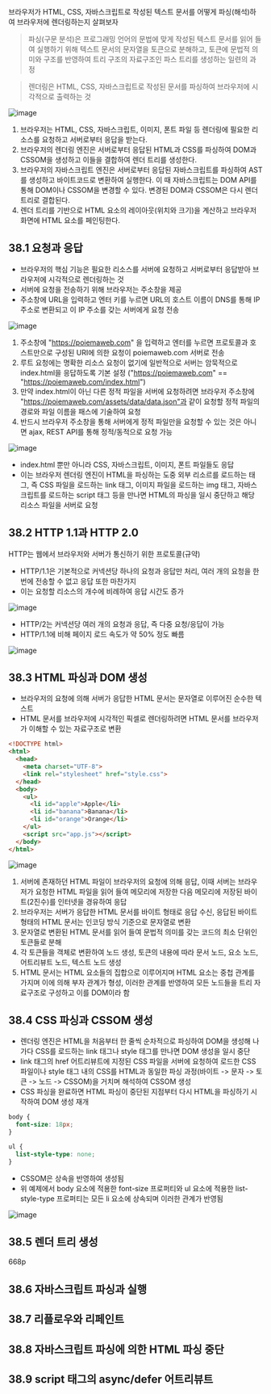 브라우저가 HTML, CSS, 자바스크립트로 작성된 텍스트 문서를 어떻게 파싱(해석)하여 브라우저에 렌더링하는지 살펴보자

> 파싱(구문 분석)은 프로그래밍 언어의 문법에 맞게 작성된 텍스트 문서를 읽어 들여 실행하기 위해 텍스트 문서의 문자열을 토큰으로 분해하고,
> 토큰에 문법적 의미와 구조를 반영하여 트리 구조의 자료구조인 파스 트리를 생성하는 일련의 과정

> 렌더링은 HTML, CSS, 자바스크립트로 작성된 문서를 파싱하여 브라우저에 시각적으로 출력하는 것

![image](https://github.com/sangypar/SSAFRONT/assets/106229016/a7bc5fac-0fc1-478b-84dd-804f1cb9208b)

1. 브라우저는 HTML, CSS, 자바스크립트, 이미지, 폰트 파일 등 렌더링에 필요한 리소스를 요청하고 서버로부터 응답을 받는다.
2. 브라우저의 렌더링 엔진은 서버로부터 응답된 HTML과 CSS를 파싱하여 DOM과 CSSOM을 생성하고 이들을 결합하여 렌더 트리를 생성한다.
3. 브라우저의 자바스크립트 엔진은 서버로부터 응답된 자바스크립트를 파싱하여 AST를 생성하고 바이트코드로 변환하여 실행한다. 이 때 자바스크립트는 DOM API를 통해 DOM이나 CSSOM을 변경할 수 있다. 변경된 DOM과 CSSOM은 다시 렌더 트리로 결합된다.
4. 렌더 트리를 기반으로 HTML 요소의 레이아웃(위치와 크기)을 계산하고 브라우저 화면에 HTML 요소를 페인팅한다.

## 38.1 요청과 응답

- 브라우저의 핵심 기능은 필요한 리소스를 서버에 요청하고 서버로부터 응답받아 브라우저에 시각적으로 렌더링하는 것
- 서버에 요청을 전송하기 위해 브라우저는 주소창을 제공
- 주소창에 URL을 입력하고 엔터 키를 누르면 URL의 호스트 이름이 DNS를 통해 IP 주소로 변환되고 이 IP 주소를 갖는 서버에게 요청 전송

![image](https://github.com/sangypar/SSAFRONT/assets/106229016/c04c9ba6-cdaf-4ea7-9189-286127d3f0f1)

1. 주소창에 "https://poiemaweb.com" 을 입력하고 엔터를 누르면 프로토콜과 호스트만으로 구성된 URI에 의한 요청이 poiemaweb.com 서버로 전송
2. 루트 요청에는 명확한 리소스 요청이 없기에 일반적으로 서버는 암묵적으로 index.html을 응답하도록 기본 설정 ("https://poiemaweb.com" == "https://poiemaweb.com/index.html")
3. 만약 index.html이 아닌 다른 정적 파일을 서버에 요청하려면 브라우저 주소창에 "https://poiemaweb.com/assets/data/data.json"과 같이 요청할 정적 파일의 경로와 파일 이름을 패스에 기술하여 요청
4. 반드시 브라우저 주소창을 통해 서버에게 정적 파일만을 요청할 수 있는 것은 아니면 ajax, REST API를 통해 정적/동적으로 요청 가능

![image](https://github.com/sangypar/SSAFRONT/assets/106229016/cd970f98-cbf6-4a98-94d1-e9762425ac83)

- index.html 뿐만 아니라 CSS, 자바스크립트, 이미지, 폰트 파일들도 응답
- 이는 브라우저 렌더링 엔진이 HTML을 파싱하는 도중 외부 리소르를 로드하는 태그, 즉 CSS 파일을 로드하는 link 태그, 이미지 파일을 로드하는 img 태그, 자바스크립트를 로드하는 script 태그 등을 만나면 HTML의 파싱을 일시 중단하고 해당 리소스 파일을 서버로 요청

## 38.2 HTTP 1.1과 HTTP 2.0

HTTP는 웹에서 브라우저와 서버가 통신하기 위한 프로토콜(규약)

- HTTP/1.1은 기본적으로 커넥션당 하나의 요청과 응답만 처리, 여러 개의 요청을 한 번에 전송할 수 없고 응답 또한 마찬가지
- 이는 요청할 리소스의 개수에 비례하여 응답 시간도 증가

![image](https://github.com/sangypar/SSAFRONT/assets/106229016/d87fbb8f-7e48-4166-b549-00bb38c799e0)

- HTTP/2는 커넥션당 여러 개의 요청과 응답, 즉 다중 요청/응답이 가능
- HTTP/1.1에 비해 페이지 로드 속도가 약 50% 정도 빠름

![image](https://github.com/sangypar/SSAFRONT/assets/106229016/65d16a9d-1ea7-40d2-bd47-548f8e9030cb)

## 38.3 HTML 파싱과 DOM 생성

- 브라우저의 요청에 의해 서버가 응답한 HTML 문서는 문자열로 이루어진 순수한 텍스트
- HTML 문서를 브라우저에 시각적인 픽셀로 렌더링하려면 HTML 문서를 브라우저가 이해할 수 있는 자료구조로 변환

```html
<!DOCTYPE html>
<html>
  <head>
    <meta charset="UTF-8">
    <link rel="stylesheet" href="style.css">
  </head>
  <body>
    <ul>
      <li id="apple">Apple</li>
      <li id="banana">Banana</li>
      <li id="orange">Orange</li>
    </ul>
    <script src="app.js"></script>
  </body>
</html>
```

![image](https://github.com/sangypar/SSAFRONT/assets/106229016/7cb841a5-9b3d-4c19-aee5-c3f46ac82a06)

1. 서버에 존재하던 HTML 파일이 브라우저의 요청에 의해 응답, 이때 서버는 브라우저가 요청한 HTML 파일을 읽어 들여 메모리에 저장한 다음 메모리에 저장된 바이트(2진수)를 인터넷을 경유하여 응답
2. 브라우저는 서버가 응답한 HTML 문서를 바이트 형태로 응답 수신, 응답된 바이트 형태의 HTML 문서는 인코딩 방식 기준으로 문자열로 변환
3. 문자열로 변환된 HTML 문서를 읽어 들여 문법적 의미를 갖는 코드의 최소 단위인 토큰들로 분해
4. 각 토큰들을 객체로 변환하여 노드 생성, 토큰의 내용에 따라 문서 노드, 요소 노드, 어트리뷰트 노드, 텍스트 노드 생성
5. HTML 문서는 HTML 요소들의 집합으로 이루어지며 HTML 요소는 중첩 관계를 가지며 이에 의해 부자 관계가 형성, 이러한 관계를 반영하여 모든 노드들을 트리 자료구조로 구성하고 이를 DOM이라 함

## 38.4 CSS 파싱과 CSSOM 생성

- 렌더링 엔진은 HTML을 처음부터 한 줄씩 순차적으로 파싱하여 DOM을 생성해 나가다 CSS를 로드하는 link 태그나 style 태그를 만나면 DOM 생성을 일시 중단
- link 태그의 href 어트리뷰트에 지정된 CSS 파일을 서버에 요청하여 로드한 CSS 파일이나 style 태그 내의 CSS를 HTML과 동일한 파싱 과정(바이트 -> 문자 -> 토큰 -> 노드 -> CSSOM)을 거치며 해석하여 CSSOM 생성
- CSS 파싱을 완료하면 HTML 파싱이 중단된 지점부터 다시 HTML을 파싱하기 시작하여 DOM 생성 재개

```css
body {
  font-size: 18px;
}

ul {
  list-style-type: none;
}
```

- CSSOM은 상속을 반영하여 생성됨
- 위 예제에서 body 요소에 적용한 font-size 프로퍼티와 ul 요소에 적용한 list-style-type 프로퍼티는 모든 li 요소에 상속되며 이러한 관계가 반영됨

![image](https://github.com/sangypar/SSAFRONT/assets/106229016/51627c49-4ec0-4942-9f49-41c0488afc51)

## 38.5 렌더 트리 생성

668p

## 38.6 자바스크립트 파싱과 실행

## 38.7 리플로우와 리페인트

## 38.8 자바스크립트 파싱에 의한 HTML 파싱 중단

## 38.9 script 태그의 async/defer 어트리뷰트
